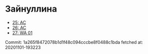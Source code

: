 # Зайнуллина
- [25: AC](25.md)
- [26: AC](26.md)
- [27: WA 01](27.md)

Commit: 1a265f8472078b1d1f48c094cccbe8f0488c1bda
 fetched at: 20201101-193223
